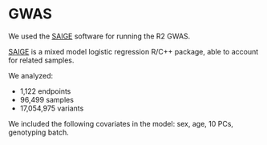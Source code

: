# GWAS

We used the [SAIGE](https://github.com/weizhouUMICH/SAIGE/) software for running the R2 GWAS. 

[SAIGE](https://github.com/weizhouUMICH/SAIGE/) is a mixed model logistic regression R/C++ package, able to account for related samples. 

We analyzed:

* ​1,122 endpoints
* 96,499 samples
* 17,054,975 variants

We included the following covariates in the model: sex, age, 10 PCs, genotyping batch. 

